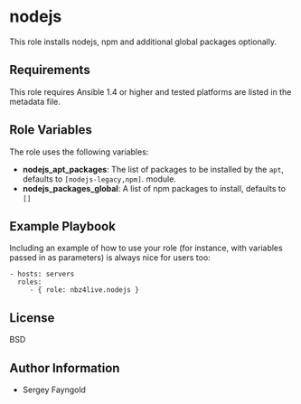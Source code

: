 nodejs
=========

This role installs nodejs, npm and additional global packages optionally.

Requirements
------------

This role requires Ansible 1.4 or higher and tested platforms are listed in the metadata file.

Role Variables
--------------

The role uses the following variables:

 - **nodejs_apt_packages**: The list of packages to be installed by the
  ```apt```, defaults to ```[nodejs-legacy,npm]```.
   module.
 - **nodejs_packages_global**: A list of npm packages to install, defaults to ```[]```  

Example Playbook
----------------

Including an example of how to use your role (for instance, with variables passed in as parameters) is always nice for users too:

    - hosts: servers
      roles:
         - { role: nbz4live.nodejs }

License
-------

BSD

Author Information
------------------

- Sergey Fayngold
